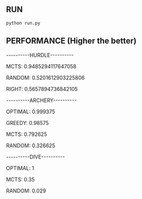 ## RUN

```
python run.py
```

## PERFORMANCE (Higher the better)

----------HURDLE----------

MCTS: 0.9485294117647058

RANDOM: 0.5201612903225806

RIGHT: 0.5657894736842105

----------ARCHERY----------

OPTIMAL: 0.999375

GREEDY: 0.98575

MCTS: 0.792625

RANDOM: 0.326625

----------DIVE----------

OPTIMAL: 1

MCTS: 0.35

RANDOM: 0.029

